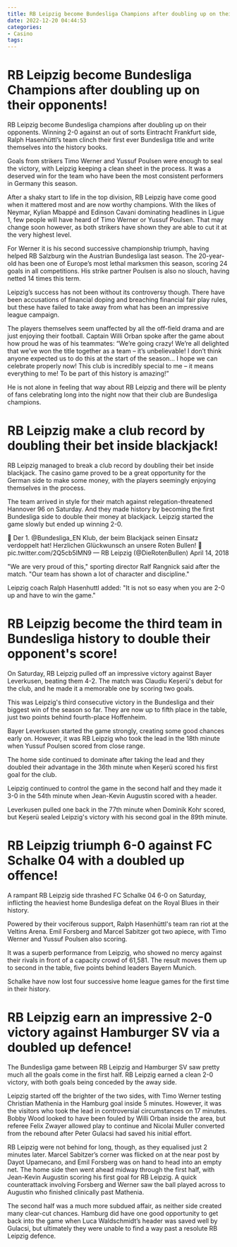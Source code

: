 ```yaml
---
title: RB Leipzig become Bundesliga Champions after doubling up on their opponents!
date: 2022-12-20 04:44:53
categories:
- Casino
tags:
---
```



#  RB Leipzig become Bundesliga Champions after doubling up on their opponents!

RB Leipzig become Bundesliga champions after doubling up on their opponents. Winning 2-0 against an out of sorts Eintracht Frankfurt side, Ralph Hasenhüttl’s team clinch their first ever Bundesliga title and write themselves into the history books.

Goals from strikers Timo Werner and Yussuf Poulsen were enough to seal the victory, with Leipzig keeping a clean sheet in the process. It was a deserved win for the team who have been the most consistent performers in Germany this season.

After a shaky start to life in the top division, RB Leipzig have come good when it mattered most and are now worthy champions. With the likes of Neymar, Kylian Mbappé and Edinson Cavani dominating headlines in Ligue 1, few people will have heard of Timo Werner or Yussuf Poulsen. That may change soon however, as both strikers have shown they are able to cut it at the very highest level.

For Werner it is his second successive championship triumph, having helped RB Salzburg win the Austrian Bundesliga last season. The 20-year-old has been one of Europe’s most lethal marksmen this season, scoring 24 goals in all competitions. His strike partner Poulsen is also no slouch, having netted 14 times this term.

Leipzig’s success has not been without its controversy though. There have been accusations of financial doping and breaching financial fair play rules, but these have failed to take away from what has been an impressive league campaign.

The players themselves seem unaffected by all the off-field drama and are just enjoying their football. Captain Willi Orban spoke after the game about how proud he was of his teammates: “We’re going crazy! We’re all delighted that we’ve won the title together as a team – it’s unbelievable! I don’t think anyone expected us to do this at the start of the season… I hope we can celebrate properly now! This club is incredibly special to me – it means everything to me! To be part of this history is amazing!”

He is not alone in feeling that way about RB Leipzig and there will be plenty of fans celebrating long into the night now that their club are Bundesliga champions.

#  RB Leipzig make a club record by doubling their bet inside blackjack!

RB Leipzig managed to break a club record by doubling their bet inside blackjack. The casino game proved to be a great opportunity for the German side to make some money, with the players seemingly enjoying themselves in the process.

The team arrived in style for their match against relegation-threatened Hannover 96 on Saturday. And they made history by becoming the first Bundesliga side to double their money at blackjack. Leipzig started the game slowly but ended up winning 2-0.

🎉 Der 1. @Bundesliga_EN Klub, der beim Blackjack seinen Einsatz verdoppelt hat! Herzlichen Glückwunsch an unsere Roten Bullen! 🎉 pic.twitter.com/2Q5cb5lMN9 — RB Leipzig (@DieRotenBullen) April 14, 2018

"We are very proud of this," sporting director Ralf Rangnick said after the match. "Our team has shown a lot of character and discipline."

Leipzig coach Ralph Hasenhuttl added: "It is not so easy when you are 2-0 up and have to win the game."

#  RB Leipzig become the third team in Bundesliga history to double their opponent's score!

On Saturday, RB Leipzig pulled off an impressive victory against Bayer Leverkusen, beating them 4-2. The match was Claudiu Keșerü's debut for the club, and he made it a memorable one by scoring two goals.

This was Leipzig's third consecutive victory in the Bundesliga and their biggest win of the season so far. They are now up to fifth place in the table, just two points behind fourth-place Hoffenheim.

Bayer Leverkusen started the game strongly, creating some good chances early on. However, it was RB Leipzig who took the lead in the 18th minute when Yussuf Poulsen scored from close range.

The home side continued to dominate after taking the lead and they doubled their advantage in the 36th minute when Keșerü scored his first goal for the club.

Leipzig continued to control the game in the second half and they made it 3-0 in the 54th minute when Jean-Kevin Augustin scored with a header.

Leverkusen pulled one back in the 77th minute when Dominik Kohr scored, but Keșerü sealed Leipzig's victory with his second goal in the 89th minute.

#  RB Leipzig triumph 6-0 against FC Schalke 04 with a doubled up offence!

A rampant RB Leipzig side thrashed FC Schalke 04 6-0 on Saturday, inflicting the heaviest home Bundesliga defeat on the Royal Blues in their history.

Powered by their vociferous support, Ralph Hasenhüttl's team ran riot at the Veltins Arena. Emil Forsberg and Marcel Sabitzer got two apiece, with Timo Werner and Yussuf Poulsen also scoring.

It was a superb performance from Leipzig, who showed no mercy against their rivals in front of a capacity crowd of 61,581. The result moves them up to second in the table, five points behind leaders Bayern Munich.

Schalke have now lost four successive home league games for the first time in their history.

#  RB Leipzig earn an impressive 2-0 victory against Hamburger SV via a doubled up defence!

The Bundesliga game between RB Leipzig and Hamburger SV saw pretty much all the goals come in the first half. RB Leipzig earned a clean 2-0 victory, with both goals being conceded by the away side.

Leipzig started off the brighter of the two sides, with Timo Werner testing Christian Mathenia in the Hamburg goal inside 5 minutes. However, it was the visitors who took the lead in controversial circumstances on 17 minutes. Bobby Wood looked to have been fouled by Willi Orban inside the area, but referee Felix Zwayer allowed play to continue and Nicolai Muller converted from the rebound after Peter Gulacsi had saved his initial effort.

RB Leipzig were not behind for long, though, as they equalised just 2 minutes later. Marcel Sabitzer’s corner was flicked on at the near post by Dayot Upamecano, and Emil Forsberg was on hand to head into an empty net. The home side then went ahead midway through the first half, with Jean-Kevin Augustin scoring his first goal for RB Leipzig. A quick counterattack involving Forsberg and Werner saw the ball played across to Augustin who finished clinically past Mathenia.

The second half was a much more subdued affair, as neither side created many clear-cut chances. Hamburg did have one good opportunity to get back into the game when Luca Waldschmidt’s header was saved well by Gulacsi, but ultimately they were unable to find a way past a resolute RB Leipzig defence.